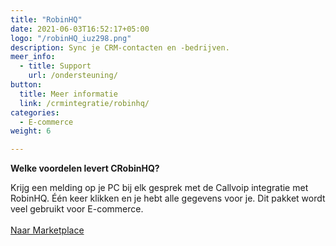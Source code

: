```yaml
---
title: "RobinHQ"
date: 2021-06-03T16:52:17+05:00
logo: "/robinHQ_iuz298.png"
description: Sync je CRM-contacten en -bedrijven.
meer_info:
  - title: Support
    url: /ondersteuning/
button:
  title: Meer informatie
  link: /crmintegratie/robinhq/
categories:
  - E-commerce
weight: 6

---
```


**Welke voordelen levert CRobinHQ?**

Krijg een melding op je PC bij elk gesprek met de Callvoip integratie met RobinHQ. Één keer klikken en je hebt alle gegevens voor je. Dit pakket wordt veel gebruikt voor E-commerce.<br><br><a href="/marketplace" class="button">Naar Marketplace</a>
